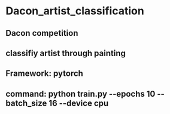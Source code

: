 # Dacon_artist_classification
## Dacon competition
## classifiy artist through painting
## Framework: pytorch
## command: python train.py --epochs 10 --batch_size 16 --device cpu

